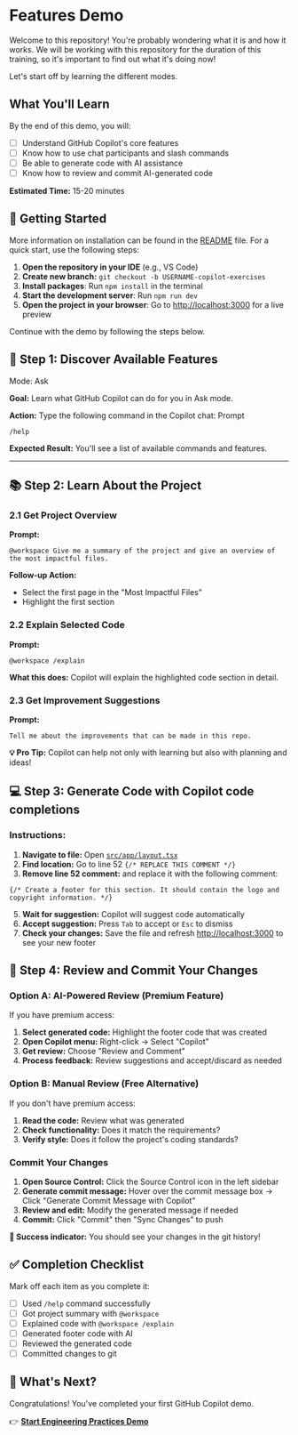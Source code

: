 # Features Demo

Welcome to this repository! You're probably wondering what it is and how it works. We will be working with this repository for the duration of this training, so it's important to find out what it's doing now!

Let's start off by learning the different modes.

## What You'll Learn
By the end of this demo, you will:
- [ ] Understand GitHub Copilot's core features
- [ ] Know how to use chat participants and slash commands
- [ ] Be able to generate code with AI assistance
- [ ] Know how to review and commit AI-generated code

**Estimated Time:** 15-20 minutes

## 🚀 Getting Started

More information on installation can be found in the [README](../README.md) file. For a quick start, use the following steps:

1. **Open the repository in your IDE** (e.g., VS Code)
2. **Create new branch:** `git checkout -b USERNAME-copilot-exercises`
2. **Install packages**: Run `npm install` in the terminal
3. **Start the development server**: Run `npm run dev`
4. **Open the project in your browser**: Go to [http://localhost:3000](http://localhost:3000) for a live preview

Continue with the demo by following the steps below.

## 🎯 Step 1: Discover Available Features

Mode: Ask

**Goal:** Learn what GitHub Copilot can do for you in Ask mode.

**Action:** Type the following command in the Copilot chat:
Prompt
```
/help
```

**Expected Result:** You'll see a list of available commands and features.

---

## 📚 Step 2: Learn About the Project

### 2.1 Get Project Overview
**Prompt:**
```
@workspace Give me a summary of the project and give an overview of the most impactful files. 
```

**Follow-up Action:** 
- Select the first page in the "Most Impactful Files" 
- Highlight the first section

### 2.2 Explain Selected Code
**Prompt:**
```
@workspace /explain 
```

**What this does:** Copilot will explain the highlighted code section in detail.

### 2.3 Get Improvement Suggestions
**Prompt:**
```
Tell me about the improvements that can be made in this repo.
```

**💡 Pro Tip:** Copilot can help not only with learning but also with planning and ideas!

## 💻 Step 3: Generate Code with Copilot code completions

### Instructions:
1. **Navigate to file:** Open [`src/app/layout.tsx`](src/app/layout.tsx)
2. **Find location:** Go to line 52 `{/* REPLACE THIS COMMENT */}`
3. **Remove line 52 comment:** and replace it with the following comment:

```tsx
{/* Create a footer for this section. It should contain the logo and copyright information. */}
```

5. **Wait for suggestion:** Copilot will suggest code automatically
6. **Accept suggestion:** Press `Tab` to accept or `Esc` to dismiss
7. **Check your changes:** Save the file and refresh [http://localhost:3000](http://localhost:3000) to see your new footer

## 📝 Step 4: Review and Commit Your Changes

### Option A: AI-Powered Review (Premium Feature)
If you have premium access:

1. **Select generated code:** Highlight the footer code that was created
2. **Open Copilot menu:** Right-click → Select "Copilot"
3. **Get review:** Choose "Review and Comment"
4. **Process feedback:** Review suggestions and accept/discard as needed

### Option B: Manual Review (Free Alternative)
If you don't have premium access:

1. **Read the code:** Review what was generated
2. **Check functionality:** Does it match the requirements?
3. **Verify style:** Does it follow the project's coding standards?

### Commit Your Changes
1. **Open Source Control:** Click the Source Control icon in the left sidebar
2. **Generate commit message:** Hover over the commit message box → Click "Generate Commit Message with Copilot"
3. **Review and edit:** Modify the generated message if needed
4. **Commit:** Click "Commit" then "Sync Changes" to push

**🎉 Success indicator:** You should see your changes in the git history!

## ✅ Completion Checklist

Mark off each item as you complete it:

- [ ] Used `/help` command successfully
- [ ] Got project summary with `@workspace`
- [ ] Explained code with `@workspace /explain`
- [ ] Generated footer code with AI
- [ ] Reviewed the generated code
- [ ] Committed changes to git

## 🚀 What's Next?

Congratulations! You've completed your first GitHub Copilot demo. 

👉 **[Start Engineering Practices Demo ](./engineering-practices.md)**
